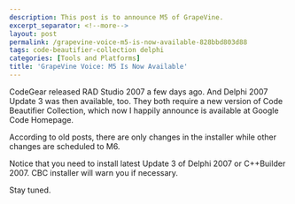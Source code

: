```yaml
---
description: This post is to announce M5 of GrapeVine.
excerpt_separator: <!--more-->
layout: post
permalink: /grapevine-voice-m5-is-now-available-828bbd803d88
tags: code-beautifier-collection delphi
categories: [Tools and Platforms]
title: 'GrapeVine Voice: M5 Is Now Available'
---
```

CodeGear released RAD Studio 2007 a few days ago. And Delphi 2007 Update 3 was then available, too. They both require a new version of Code Beautifier Collection, which now I happily announce is available at Google Code Homepage.

According to old posts, there are only changes in the installer while other changes are scheduled to M6.

Notice that you need to install latest Update 3 of Delphi 2007 or C++Builder 2007. CBC installer will warn you if necessary.

Stay tuned.
<!--more-->